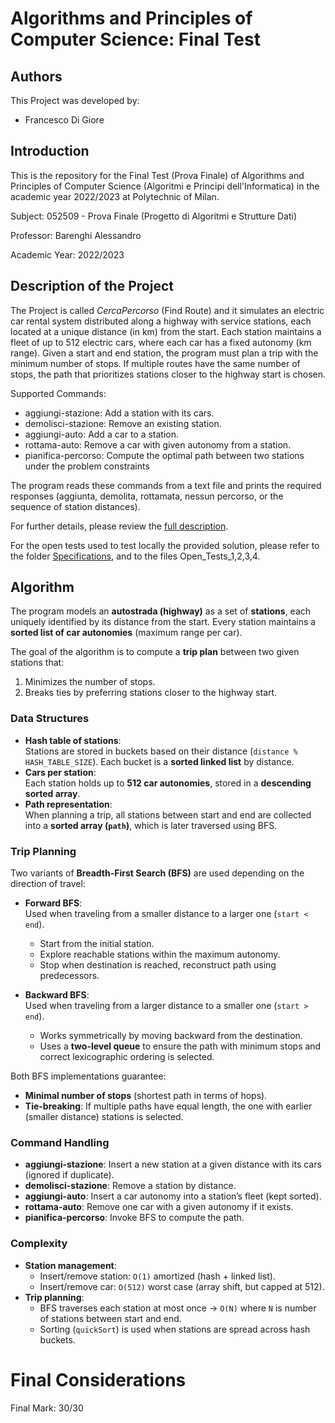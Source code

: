 # Algorithms and Principles of Computer Science: Final Test

## Authors
This Project was developed by:
- Francesco Di Giore

## Introduction
This is the repository for the Final Test (Prova Finale) of Algorithms and Principles of Computer Science (Algoritmi e Principi dell'Informatica) in the academic year 2022/2023 at Polytechnic of Milan.

Subject: 052509 - Prova Finale (Progetto di Algoritmi e Strutture Dati)

Professor: Barenghi Alessandro

Academic Year: 2022/2023

## Description of the Project
The Project is called *CercaPercorso* (Find Route) and it simulates an electric car rental system distributed along a highway with service stations, each located at a unique distance (in km) from the start.
Each station maintains a fleet of up to 512 electric cars, where each car has a fixed autonomy (km range). Given a start and end station, the program must plan a trip with the minimum number of stops. If multiple routes have the same number of stops, the path that prioritizes stations closer to the highway start is chosen.

Supported Commands:
- aggiungi-stazione: Add a station with its cars.
- demolisci-stazione: Remove an existing station.
- aggiungi-auto: Add a car to a station.
- rottama-auto: Remove a car with given autonomy from a station.
- pianifica-percorso: Compute the optimal path between two stations under the problem constraints

The program reads these commands from a text file and prints the required responses (aggiunta, demolita, rottamata, nessun percorso, or the sequence of station distances).

For further details, please review the [full description](Specifications/Description_2022_2023.pdf).

For the open tests used to test locally the provided solution, please refer to the folder [Specifications](Specifications), and to the files Open_Tests_1,2,3,4.

## Algorithm
The program models an **autostrada (highway)** as a set of **stations**, each uniquely identified by its distance from the start. Every station maintains a **sorted list of car autonomies** (maximum range per car).  

The goal of the algorithm is to compute a **trip plan** between two given stations that:  
1. Minimizes the number of stops.  
2. Breaks ties by preferring stations closer to the highway start.  

### Data Structures
- **Hash table of stations**:  
  Stations are stored in buckets based on their distance (`distance % HASH_TABLE_SIZE`). Each bucket is a **sorted linked list** by distance.  
- **Cars per station**:  
  Each station holds up to **512 car autonomies**, stored in a **descending sorted array**.  
- **Path representation**:  
  When planning a trip, all stations between start and end are collected into a **sorted array (`path`)**, which is later traversed using BFS.  

### Trip Planning
Two variants of **Breadth-First Search (BFS)** are used depending on the direction of travel:

- **Forward BFS**:  
  Used when traveling from a smaller distance to a larger one (`start < end`).  
  - Start from the initial station.  
  - Explore reachable stations within the maximum autonomy.  
  - Stop when destination is reached, reconstruct path using predecessors.  

- **Backward BFS**:  
  Used when traveling from a larger distance to a smaller one (`start > end`).  
  - Works symmetrically by moving backward from the destination.  
  - Uses a **two-level queue** to ensure the path with minimum stops and correct lexicographic ordering is selected.  

Both BFS implementations guarantee:  
- **Minimal number of stops** (shortest path in terms of hops).  
- **Tie-breaking**: If multiple paths have equal length, the one with earlier (smaller distance) stations is selected.  

### Command Handling
- **aggiungi-stazione**: Insert a new station at a given distance with its cars (ignored if duplicate).  
- **demolisci-stazione**: Remove a station by distance.  
- **aggiungi-auto**: Insert a car autonomy into a station’s fleet (kept sorted).  
- **rottama-auto**: Remove one car with a given autonomy if it exists.  
- **pianifica-percorso**: Invoke BFS to compute the path.  

### Complexity
- **Station management**:  
  - Insert/remove station: `O(1)` amortized (hash + linked list).  
  - Insert/remove car: `O(512)` worst case (array shift, but capped at 512).  
- **Trip planning**:  
  - BFS traverses each station at most once → `O(N)` where `N` is number of stations between start and end.  
  - Sorting (`quickSort`) is used when stations are spread across hash buckets.

# Final Considerations
Final Mark: 30/30
